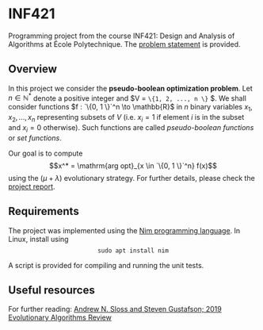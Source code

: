 # INF421

Programming project from the course INF421: Design and Analysis of Algorithms at École Polytechnique. The [problem statement](problem_statement.pdf) is provided.

## Overview

In this project we consider the **pseudo-boolean optimization problem**. Let $n \in \mathbb{N}^*$ denote a positive integer and $V = `\{1, 2, ..., n \}` $. We shall consider functions $f : `\{0, 1 \}`^n \to \mathbb{R}$ in $n$ binary variables $x_1, x_2, ..., x_n$ representing subsets of $V$ (i.e. $x_i = 1$ if element $i$ is in the subset and $x_i = 0$ otherwise). Such functions are called *pseudo-boolean functions* or *set functions*.

Our goal is to compute $$x^* = \mathrm{arg opt}_{x \in `\{0, 1 \}`^n} f(x)$$ using the $(\mu + \lambda)$ evolutionary strategy. For further details, please check the [project report](report.pdf).

## Requirements

The project was implemented using the [Nim programming language](https://nim-lang.org/). In Linux, install using $$\texttt{sudo apt install nim}$$

A script is provided for compiling and running the unit tests.

## Useful resources

For further reading: [Andrew N. Sloss and Steven Gustafson; 2019 Evolutionary Algorithms Review](https://arxiv.org/pdf/1906.08870.pdf)